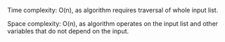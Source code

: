 Time complexity: O(n), as algorithm requires traversal of whole 
input list.

Space complexity: O(n), as algorithm operates on the input list
and other variables that do not depend on the input.